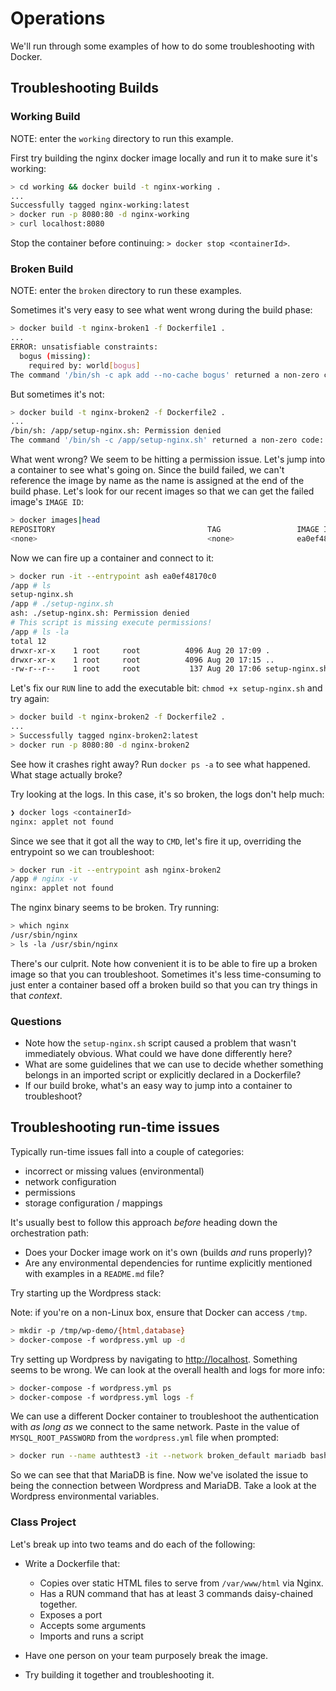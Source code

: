 # Operations

We'll run through some examples of how to do some troubleshooting with Docker.

## Troubleshooting Builds

### Working Build

NOTE: enter the `working` directory to run this example.

First try building the nginx docker image locally and run it to make sure it's working:

```bash
> cd working && docker build -t nginx-working .
...
Successfully tagged nginx-working:latest
> docker run -p 8080:80 -d nginx-working
> curl localhost:8080
```

Stop the container before continuing: `> docker stop <containerId>`.

### Broken Build

NOTE: enter the `broken` directory to run these examples.

Sometimes it's very easy to see what went wrong during the build phase:

```bash
> docker build -t nginx-broken1 -f Dockerfile1 .
...
ERROR: unsatisfiable constraints:
  bogus (missing):
    required by: world[bogus]
The command '/bin/sh -c apk add --no-cache bogus' returned a non-zero code: 1
```

But sometimes it's not:

```bash
> docker build -t nginx-broken2 -f Dockerfile2 .
...
/bin/sh: /app/setup-nginx.sh: Permission denied
The command '/bin/sh -c /app/setup-nginx.sh' returned a non-zero code: 126
```

What went wrong? We seem to be hitting a permission issue.  Let's jump into a container to see what's going
on. Since the build failed, we can't reference the image by name as the name is assigned at the end of the
build phase. Let's look for our recent images so that we can get the failed image's `IMAGE ID`:

```bash
> docker images|head
REPOSITORY                                  TAG                 IMAGE ID            CREATED             SIZE
<none>                                      <none>              ea0ef48170c0        4 minutes ago       21.2MB
```

Now we can fire up a container and connect to it:

```bash
> docker run -it --entrypoint ash ea0ef48170c0
/app # ls
setup-nginx.sh
/app # ./setup-nginx.sh
ash: ./setup-nginx.sh: Permission denied
# This script is missing execute permissions!
/app # ls -la
total 12
drwxr-xr-x    1 root     root          4096 Aug 20 17:09 .
drwxr-xr-x    1 root     root          4096 Aug 20 17:15 ..
-rw-r--r--    1 root     root           137 Aug 20 17:06 setup-nginx.sh
```

Let's fix our `RUN` line to add the executable bit: `chmod +x setup-nginx.sh` and try again:

```bash
> docker build -t nginx-broken2 -f Dockerfile2 .
...
> Successfully tagged nginx-broken2:latest
> docker run -p 8080:80 -d nginx-broken2
```

See how it crashes right away?  Run `docker ps -a` to see what happened. What stage actually broke?

Try looking at the logs.  In this case, it's so broken, the logs don't help much:

```bash
❯ docker logs <containerId>
nginx: applet not found
```

Since we see that it got all the way to `CMD`, let's fire it up, overriding the entrypoint so we can troubleshoot:

```bash
> docker run -it --entrypoint ash nginx-broken2
/app # nginx -v
nginx: applet not found
```

The nginx binary seems to be broken. Try running:

```bash
> which nginx
/usr/sbin/nginx
> ls -la /usr/sbin/nginx
```

There's our culprit. Note how convenient it is to be able to fire up a broken image so that you can
troubleshoot. Sometimes it's less time-consuming to just enter a container based off a broken build so
that you can try things in that _context_.

### Questions

* Note how the `setup-nginx.sh` script caused a problem that wasn't immediately obvious.  What could we
have done differently here?
* What are some guidelines that we can use to decide whether something belongs in an imported script or
explicitly declared in a Dockerfile?
* If our build broke, what's an easy way to jump into a container to troubleshoot?

## Troubleshooting run-time issues

Typically run-time issues fall into a couple of categories:

* incorrect or missing values (environmental)
* network configuration
* permissions
* storage configuration / mappings

It's usually best to follow this approach _before_ heading down the orchestration path:

* Does your Docker image work on it's own (builds *and* runs properly)?
* Are any environmental dependencies for runtime explicitly mentioned with examples in a `README.md` file?

Try starting up the Wordpress stack:

Note: if you're on a non-Linux box, ensure that Docker can access `/tmp`.

```bash
> mkdir -p /tmp/wp-demo/{html,database}
> docker-compose -f wordpress.yml up -d
```

Try setting up Wordpress by navigating to [http://localhost](http://localhost). Something seems to be wrong. We can look at the overall health and logs
for more info:

```bash
> docker-compose -f wordpress.yml ps
> docker-compose -f wordpress.yml logs -f
```

We can use a different Docker container to troubleshoot the authentication with _as long as_ we connect to
the same network. Paste in the value of `MYSQL_ROOT_PASSWORD` from the `wordpress.yml` file when prompted:

```bash
> docker run --name authtest3 -it --network broken_default mariadb bash -c "mysql -h broken_mariadb_1 -P 3306 -D wordpress -u root -p"
```

So we can see that that MariaDB is fine. Now we've isolated the issue to being the connection between
Wordpress and MariaDB.  Take a look at the Wordpress environmental variables.

### Class Project

Let's break up into two teams and do each of the following:

* Write a Dockerfile that:
  * Copies over static HTML files to serve from `/var/www/html` via Nginx.
  * Has a RUN command that has at least 3 commands daisy-chained together.
  * Exposes a port
  * Accepts some arguments
  * Imports and runs a script

* Have one person on your team purposely break the image.
* Try building it together and troubleshooting it.

